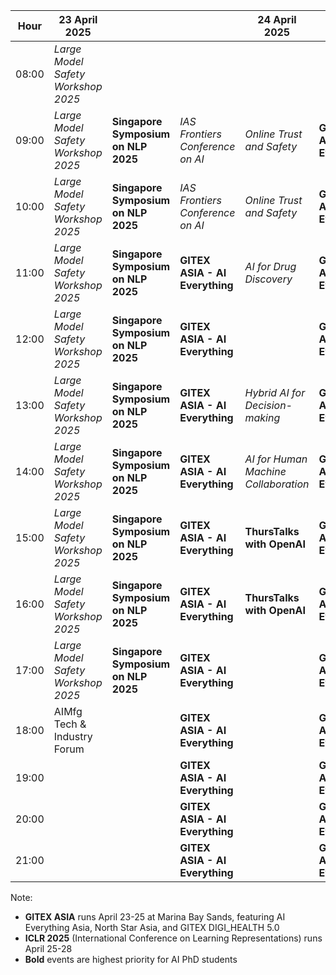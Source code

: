 | Hour | 23 April 2025 | | | 24 April 2025 | | 25 April 2025 | 26 April 2025 | 27 April 2025 | 28 April 2025 | 29 April 2025 | 30 April 2025 |
|------|--------------|--------------|--------------|--------------|--------------|--------------|--------------|--------------|--------------|--------------|--------------|
| 08:00 | *Large Model Safety Workshop 2025* | | | | | | | | | | |
| 09:00 | *Large Model Safety Workshop 2025* | **Singapore Symposium on NLP 2025** | *IAS Frontiers Conference on AI* | *Online Trust and Safety* | **GITEX ASIA - AI Everything** | **SUTD AI Research Day** | **Singapore Conference on AI** | **NUS120 Distinguished Speaker Series: Yann LeCun** | | | |
| 10:00 | *Large Model Safety Workshop 2025* | **Singapore Symposium on NLP 2025** | *IAS Frontiers Conference on AI* | *Online Trust and Safety* | **GITEX ASIA - AI Everything** | **SUTD AI Research Day** | **Singapore Conference on AI** | **NUS120 Distinguished Speaker Series: Yann LeCun** | | **A*STAR I2R Emerging Frontiers Talk** | |
| 11:00 | *Large Model Safety Workshop 2025* | **Singapore Symposium on NLP 2025** | **GITEX ASIA - AI Everything** | *AI for Drug Discovery* | **GITEX ASIA - AI Everything** | **SUTD AI Research Day** | **Singapore Conference on AI** | Workshop on Advances of GenAI | | | |
| 12:00 | *Large Model Safety Workshop 2025* | **Singapore Symposium on NLP 2025** | **GITEX ASIA - AI Everything** | | **GITEX ASIA - AI Everything** | **SUTD AI Research Day** | **Singapore Conference on AI** | Workshop on Advances of GenAI | | | *NOAI 2025 Prize Award Ceremony* |
| 13:00 | *Large Model Safety Workshop 2025* | **Singapore Symposium on NLP 2025** | **GITEX ASIA - AI Everything** | *Hybrid AI for Decision-making* | **GITEX ASIA - AI Everything** | **SUTD AI Research Day** | **Singapore Conference on AI** | Workshop on Advances of GenAI | | *SIT x NVIDIA AI Centre Workshop* | |
| 14:00 | *Large Model Safety Workshop 2025* | **Singapore Symposium on NLP 2025** | **GITEX ASIA - AI Everything** | *AI for Human Machine Collaboration* | **GITEX ASIA - AI Everything** | **ICLR 2025** | **Singapore Conference on AI** | Workshop on Advances of GenAI | **MERaLiON by A*STAR** | *NRP Embodied AI Workshop* | |
| 15:00 | *Large Model Safety Workshop 2025* | **Singapore Symposium on NLP 2025** | **GITEX ASIA - AI Everything** | **ThursTalks with OpenAI** | **GITEX ASIA - AI Everything** | **ICLR 2025** | **Singapore Conference on AI** | Workshop on Advances of GenAI | | *NRP Embodied AI Workshop* | HTX AI Developer Day |
| 16:00 | *Large Model Safety Workshop 2025* | **Singapore Symposium on NLP 2025** | **GITEX ASIA - AI Everything** | **ThursTalks with OpenAI** | **GITEX ASIA - AI Everything** | **ICLR 2025** | **Singapore Conference on AI** | Workshop on Advances of GenAI | | *NRP Embodied AI Workshop* | HTX AI Developer Day |
| 17:00 | *Large Model Safety Workshop 2025* | **Singapore Symposium on NLP 2025** | **GITEX ASIA - AI Everything** | | **GITEX ASIA - AI Everything** | **ICLR 2025** | **Singapore Conference on AI** | | | | HTX AI Developer Day |
| 18:00 | AIMfg Tech & Industry Forum | | **GITEX ASIA - AI Everything** | | **GITEX ASIA - AI Everything** | **ICLR 2025** | | | | | *MLSG April Meetup* |
| 19:00 | | | **GITEX ASIA - AI Everything** | | **GITEX ASIA - AI Everything** | **ICLR 2025** | | | | | *MLSG April Meetup* |
| 20:00 | | | **GITEX ASIA - AI Everything** | | **GITEX ASIA - AI Everything** | **ICLR 2025** | | | | | *MLSG April Meetup* |
| 21:00 | | | **GITEX ASIA - AI Everything** | | **GITEX ASIA - AI Everything** | **ICLR 2025** | | | | | |

Note: 
- **GITEX ASIA** runs April 23-25 at Marina Bay Sands, featuring AI Everything Asia, North Star Asia, and GITEX DIGI_HEALTH 5.0
- **ICLR 2025** (International Conference on Learning Representations) runs April 25-28
- **Bold** events are highest priority for AI PhD students 
